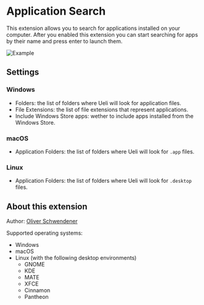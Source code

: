 # Application Search

This extension allows you to search for applications installed on your computer. After you enabled this extension you can start searching for apps by their name and press enter to launch them.

![Example](example.png)

## Settings

### Windows

-   Folders: the list of folders where Ueli will look for application files.
-   File Extensions: the list of file extensions that represent applications.
-   Include Windows Store apps: wether to include apps installed from the Windows Store.

### macOS

-   Application Folders: the list of folders where Ueli will look for `.app` files.

### Linux

-   Application Folders: the list of folders where Ueli will look for `.desktop` files.

## About this extension

Author: [Oliver Schwendener](https://github.com/oliverschwendener)

Supported operating systems:

-   Windows
-   macOS
-   Linux (with the following desktop environments)
    -   GNOME
    -   KDE
    -   MATE
    -   XFCE
    -   Cinnamon
    -   Pantheon